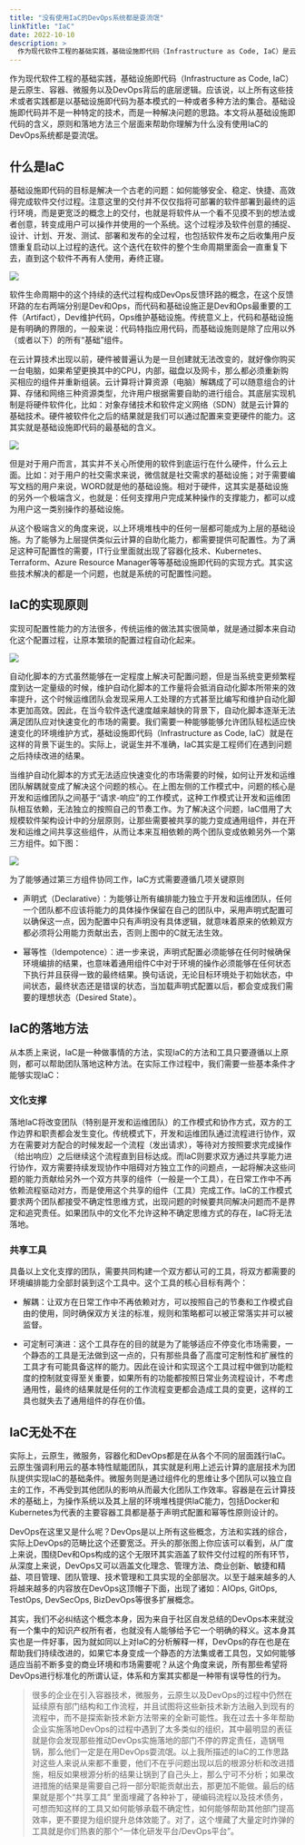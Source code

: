 ```yaml
---
title: "没有使用IaC的DevOps系统都是耍流氓"
linkTitle: "IaC"
date: 2022-10-10
description: >
  作为现代软件工程的基础实践，基础设施即代码（Infrastructure as Code, IaC）是云原生、容器、微服务以及DevOps背后的底层逻辑。应该说，以上所有这些技术或者实践都是以基础设施即代码为基本模式的一种或者多种方法的集合。基础设施即代码并不是一种特定的技术，而是一种解决问题的思路。本文将从基础设施即代码的含义，原则和落地方法三个层面来帮助你理解为什么没有使用IaC的DevOps系统都是耍流氓。
---
```


作为现代软件工程的基础实践，基础设施即代码（Infrastructure as Code, IaC）是云原生、容器、微服务以及DevOps背后的底层逻辑。应该说，以上所有这些技术或者实践都是以基础设施即代码为基本模式的一种或者多种方法的集合。基础设施即代码并不是一种特定的技术，而是一种解决问题的思路。本文将从基础设施即代码的含义，原则和落地方法三个层面来帮助你理解为什么没有使用IaC的DevOps系统都是耍流氓。

## 什么是IaC

基础设施即代码的目标是解决一个古老的问题：如何能够安全、稳定、快捷、高效得完成软件交付过程。注意这里的交付并不仅仅指将可部署的软件部署到最终的运行环境，而是更宽泛的概念上的交付，也就是将软件从一个看不见摸不到的想法或者创意，转变成用户可以操作并使用的一个系统。这个过程涉及软件创意的捕捉、设计、计划、开发、测试、部署和发布的全过程，也包括软件发布之后收集用户反馈重复启动以上过程的迭代。这个迭代在软件的整个生命周期里面会一直重复下去，直到这个软件不再有人使用，寿终正寝。

![](images/devops-cycle.PNG)

软件生命周期中的这个持续的迭代过程构成DevOps反馈环路的概念，在这个反馈环路的左右两端分别是Dev和Ops，而代码和基础设施正是Dev和Ops最重要的工件（Artifact），Dev维护代码，Ops维护基础设施。传统意义上，代码和基础设施是有明确的界限的，一般来说：代码特指应用代码，而基础设施则是除了应用以外（或者以下）的所有“基础”组件。

在云计算技术出现以前，硬件被普遍认为是一旦创建就无法改变的，就好像你购买一台电脑，如果希望更换其中的CPU，内部，磁盘以及网卡，那么都必须重新购买相应的组件并重新组装。云计算将计算资源（电脑）解耦成了可以随意组合的计算、存储和网络三种资源类型，允许用户根据需要自助的进行组合。其底层实现机制是将硬件软件化，比如：对象存储技术和软件定义网络（SDN）就是云计算的基础技术。硬件被软件化之后的结果就是我们可以通过配置来变更硬件的能力。这其实就是基础设施即代码的最基础的含义。

![](images/env-stack.PNG)

但是对于用户而言，其实并不关心所使用的软件到底运行在什么硬件，什么云上面。比如：对于用户的社交需求来说，微信就是社交需求的基础设施；对于需要编写文档的用户来说，WORD就是他的基础设施。相对于硬件，这其实是基础设施的另外一个极端含义，也就是：任何支撑用户完成某种操作的支撑能力，都可以成为用户这一类别操作的基础设施。

从这个极端含义的角度来说，以上环境堆栈中的任何一层都可能成为上层的基础设施。为了能够为上层提供类似云计算的自助化能力，都需要提供可配置性。为了满足这种可配置性的需要，IT行业里面就出现了容器化技术、Kubernetes、Terraform、Azure Resource Manager等等基础设施即代码的实现方式。其实这些技术解决的都是一个问题，也就是系统的可配置性问题。

## IaC的实现原则

实现可配置性能力的方法很多，传统运维的做法其实很简单，就是通过脚本来自动化这个配置过程，让原本繁琐的配置过程自动化起来。

![](images/iac-process.png)

自动化脚本的方式虽然能够在一定程度上解决可配置问题，但是当系统变更频繁程度到达一定量级的时候，维护自动化脚本的工作量将会抵消自动化脚本所带来的效率提升，这个时候运维团队会发现采用人工处理的方式甚至比编写和维护自动化脚本更加高效。因此，在当今软件迭代速度越来越快的背景下，自动化脚本逐渐无法满足团队应对快速变化的市场的需要。我们需要一种能够能够允许团队轻松适应快速变化的环境维护方式，基础设施即代码（Infrastructure as Code, IaC）就是在这样的背景下诞生的。实际上，说诞生并不准确，IaC其实是工程师们在遇到问题之后持续改进的结果。

当维护自动化脚本的方式无法适应快速变化的市场需要的时候，如何让开发和运维团队解耦就变成了解决这个问题的核心。在上图左侧的工作模式中，问题的核心是开发和运维团队之间基于“请求-响应”的工作模式，这种工作模式让开发和运维团队相互依赖，无法独立的按照自己的节奏工作。为了解决这个问题，IaC借用了大规模软件架构设计中的分层原则，让那些需要被共享的能力变成通用组件，并在开发和运维之间共享这些组件，从而让本来互相依赖的两个团队变成依赖另外一个第三方组件。如下图：

![](images/iac-dependency.png)

为了能够通过第三方组件协同工作，IaC方式需要遵循几项关键原则

- 声明式（Declarative）：为能够让所有编排能力独立于开发和运维团队，任何一个团队都不应该将能力的具体操作保留在自己的团队中，采用声明式配置可以确保这一点，因为配置中只有声明没有具体逻辑，就意味着原来的依赖双方都必须将公用能力贡献出去，否则上图中的C就无法生效。

- 幂等性（Idempotence）：进一步来说，声明式配置必须能够在任何时候确保环境编排的结果，也意味着通用组件C中对于环境的操作必须能够在任何状态下执行并且获得一致的最终结果。换句话说，无论目标环境处于初始状态，中间状态，最终状态还是错误的状态，当加载声明式配置以后，都会变成我们需要的理想状态（Desired State）。
## IaC的落地方法

从本质上来说，IaC是一种做事情的方法，实现IaC的方法和工具只要遵循以上原则，都可以帮助团队落地这种方法。在实际工作过程中，我们需要一些基本条件才能够实现IaC：

### 文化支撑

落地IaC将改变团队（特别是开发和运维团队）的工作模式和协作方式，双方的工作边界和职责都会发生变化。传统模式下，开发和运维团队通过流程进行协作，双方在需要对方配合的时候发起一个流程（发出请求），等待对方按照要求完成操作（给出响应）之后继续这个流程直到目标达成。而IaC则要求双方通过共享能力进行协作，双方需要持续发现协作中阻碍对方独立工作的问题点，一起将解决这些问题的能力贡献给另外一个双方共享的组件（一般是一个工具），在日常工作中不再依赖流程驱动对方，而是使用这个共享的组件（工具）完成工作。IaC的工作模式要求两个团队都接受不确定性思维方式，出现问题的时候要共同解决问题而不是界定和追究责任。如果团队中的文化不允许这种不确定思维方式的存在，IaC将无法落地。

### 共享工具

具备以上文化支撑的团队，需要共同构建一个双方都认可的工具，将双方都需要的环境编排能力全部封装到这个工具中。这个工具的核心目标有两个：

- 解耦：让双方在日常工作中不再依赖对方，可以按照自己的节奏和工作模式自由的使用，同时确保双方关注的标准，规则和策略都可以被正常落实并可以被监督。

- 可定制可演进：这个工具存在的目的就是为了能够适应不停变化市场需要，一个静态的工具是无法做到这一点的，只有那些具备了高度可定制性和扩展性的工具才有可能具备这样的能力。因此在设计和实现这个工具过程中做到功能粒度的控制就变得至关重要，如果所有的功能都按照日常业务流程设计，不考虑通用性，最终的结果就是任何的工作流程变更都会造成工具的变更，这样的工具也就失去了通用组件的存在价值。

## IaC无处不在

实际上，云原生，微服务，容器化和DevOps都是在从各个不同的层面践行IaC。云原生强调利用云的基本特性赋能团队，其实就是利用上述云计算的底层技术为团队提供实现IaC的基础条件。微服务则是通过组件化的思维让多个团队可以独立自主的工作，不再受到其他团队的影响从而最大化团队工作效率。容器是在云计算技术的基础上，为操作系统以及其上层的环境堆栈提供IaC能力，包括Docker和Kubernetes为代表的主要容器工具都是基于声明式配置和幂等性原则设计的。

DevOps在这里又是什么呢？DevOps是以上所有这些概念，方法和实践的综合，实际上DevOps的范畴比这个还要宽泛。开头的那张图上你应该可以看到，从广度上来说，围绕Dev和Ops构成的这个无限环其实涵盖了软件交付过程的所有环节，从深度上来说，DevOps又可以涵盖文化理念、管理方法、商业创新、敏捷和精益、项目管理、团队管理、技术管理和工具实现的全部层次。以至于越来越多的人将越来越多的内容放在DevOps这顶帽子下面，出现了诸如：AIOps, GitOps, TestOps, DevSecOps, BizDevOps等很多扩展概念。

其实，我们不必纠结这个概念本身，因为来自于社区自发总结的DevOps本来就没有一个集中的知识产权所有者，也就没有人能够给予它一个明确的释义。这本身其实也是一件好事，因为就如同以上对IaC的分析解释一样，DevOps的存在也是在帮助我们持续改进的，如果它本身变成一个静态的方法集或者工具包，又如何能够适应当前不断多变的商业环境和市场需要呢？从这个角度来说，所有那些希望将DevOps进行标准化的所谓认证，体系和方案其实都是一种带有误导性的行为。

> 很多的企业在引入容器技术，微服务，云原生以及DevOps的过程中仍然在延续原有部门结构和工作流程，并且试图将这些新技术新方法融入到现有的流程中，而不是探索新技术新方法带来的全新可能性。我在过去十多年帮助企业实施落地DevOps的过程中遇到了太多类似的组织，其中最明显的表征就是你会发现那些推动DevOps实施落地的部门不停的界定责任，造锅甩锅，那么他们一定是在用DevOps耍流氓。以上我所描述的IaC的工作思路对这些人来说从来都不重要，他们不在乎问题出现以后的根源分析和改进措施，相反如果根源分析的结果让锅到了自己头上，那么宁可不分析；如果改进措施的结果是需要自己将一部分职能贡献出去，那更加不能做。最后的结果就是那个“共享工具” 里面埋藏了各种补丁，硬编码流程以及技术债务，可想而知这样的工具又如何能够承载不确定性，如何能够帮助其他部门提高效率，更不要提为组织提升总体效能了。对了，这个埋藏了大量定时炸弹的工具就是你们热衷的那个“一体化研发平台/DevOps平台”。